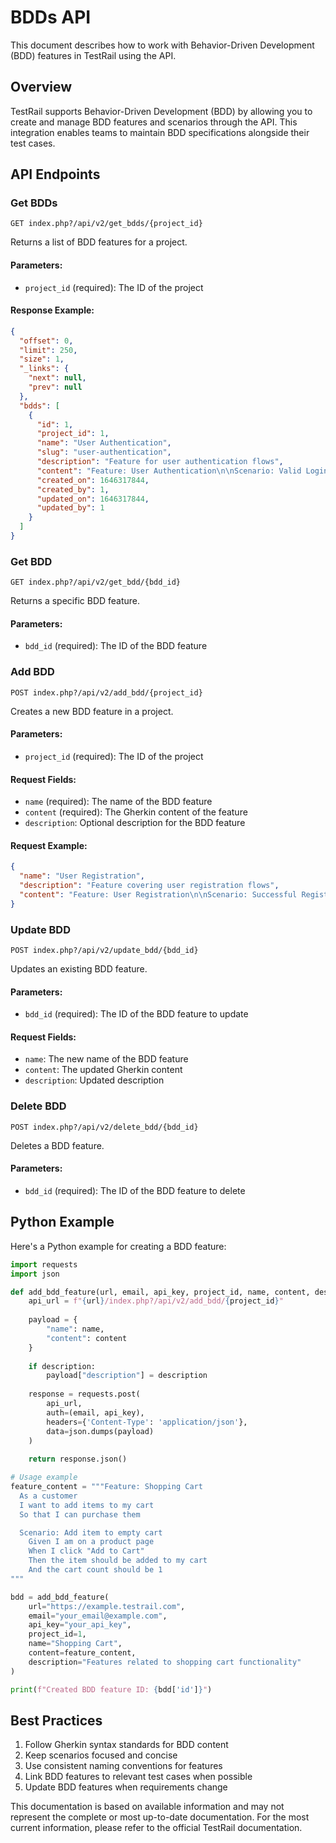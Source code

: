 # BDDs API

This document describes how to work with Behavior-Driven Development (BDD) features in TestRail using the API.

## Overview

TestRail supports Behavior-Driven Development (BDD) by allowing you to create and manage BDD features and scenarios through the API. This integration enables teams to maintain BDD specifications alongside their test cases.

## API Endpoints

### Get BDDs

```
GET index.php?/api/v2/get_bdds/{project_id}
```

Returns a list of BDD features for a project.

#### Parameters:

- `project_id` (required): The ID of the project

#### Response Example:

```json
{
  "offset": 0,
  "limit": 250,
  "size": 1,
  "_links": {
    "next": null,
    "prev": null
  },
  "bdds": [
    {
      "id": 1,
      "project_id": 1,
      "name": "User Authentication",
      "slug": "user-authentication",
      "description": "Feature for user authentication flows",
      "content": "Feature: User Authentication\n\nScenario: Valid Login\nGiven I am on the login page\nWhen I enter valid credentials\nThen I should be logged in",
      "created_on": 1646317844,
      "created_by": 1,
      "updated_on": 1646317844,
      "updated_by": 1
    }
  ]
}
```

### Get BDD

```
GET index.php?/api/v2/get_bdd/{bdd_id}
```

Returns a specific BDD feature.

#### Parameters:

- `bdd_id` (required): The ID of the BDD feature

### Add BDD

```
POST index.php?/api/v2/add_bdd/{project_id}
```

Creates a new BDD feature in a project.

#### Parameters:

- `project_id` (required): The ID of the project

#### Request Fields:

- `name` (required): The name of the BDD feature
- `content` (required): The Gherkin content of the feature
- `description`: Optional description for the BDD feature

#### Request Example:

```json
{
  "name": "User Registration",
  "description": "Feature covering user registration flows",
  "content": "Feature: User Registration\n\nScenario: Successful Registration\nGiven I am on the registration page\nWhen I fill in valid details\nThen my account should be created"
}
```

### Update BDD

```
POST index.php?/api/v2/update_bdd/{bdd_id}
```

Updates an existing BDD feature.

#### Parameters:

- `bdd_id` (required): The ID of the BDD feature to update

#### Request Fields:

- `name`: The new name of the BDD feature
- `content`: The updated Gherkin content
- `description`: Updated description

### Delete BDD

```
POST index.php?/api/v2/delete_bdd/{bdd_id}
```

Deletes a BDD feature.

#### Parameters:

- `bdd_id` (required): The ID of the BDD feature to delete

## Python Example

Here's a Python example for creating a BDD feature:

```python
import requests
import json

def add_bdd_feature(url, email, api_key, project_id, name, content, description=None):
    api_url = f"{url}/index.php?/api/v2/add_bdd/{project_id}"
    
    payload = {
        "name": name,
        "content": content
    }
    
    if description:
        payload["description"] = description
    
    response = requests.post(
        api_url,
        auth=(email, api_key),
        headers={'Content-Type': 'application/json'},
        data=json.dumps(payload)
    )
    
    return response.json()

# Usage example
feature_content = """Feature: Shopping Cart
  As a customer
  I want to add items to my cart
  So that I can purchase them

  Scenario: Add item to empty cart
    Given I am on a product page
    When I click "Add to Cart"
    Then the item should be added to my cart
    And the cart count should be 1
"""

bdd = add_bdd_feature(
    url="https://example.testrail.com",
    email="your_email@example.com",
    api_key="your_api_key",
    project_id=1,
    name="Shopping Cart",
    content=feature_content,
    description="Features related to shopping cart functionality"
)

print(f"Created BDD feature ID: {bdd['id']}")
```

## Best Practices

1. Follow Gherkin syntax standards for BDD content
2. Keep scenarios focused and concise
3. Use consistent naming conventions for features
4. Link BDD features to relevant test cases when possible
5. Update BDD features when requirements change

This documentation is based on available information and may not represent the complete or most up-to-date documentation. For the most current information, please refer to the official TestRail documentation.
